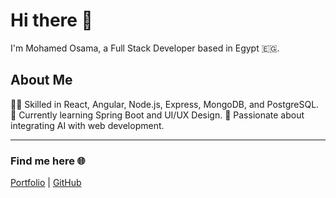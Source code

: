 # Hi there 👋  
I'm Mohamed Osama, a Full Stack Developer based in Egypt 🇪🇬.

## About Me  
👨‍💻 Skilled in React, Angular, Node.js, Express, MongoDB, and PostgreSQL.
🌱 Currently learning Spring Boot and UI/UX Design.
🚀 Passionate about integrating AI with web development.

---

### Find me here 🌐  
[Portfolio](https://my-portfolio-sigma-ebon-36.vercel.app) | [GitHub](https://github.com/moshaosama)
